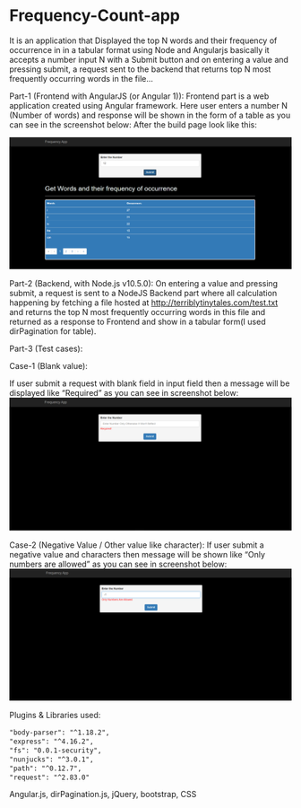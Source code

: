 # Frequency-Count-app
It is an application that Displayed the top N words and their frequency of occurrence in in a tabular format using Node and Angularjs basically it accepts a number input N with a Submit button and on entering a value and pressing submit, a request sent to the backend that returns top N most frequently occurring words in the file...


Part-1 (Frontend with AngularJS (or Angular 1)):
Frontend part is a web application created using Angular framework. Here user enters a number N (Number of words) and response will be shown in the form of a table as you can see in the screenshot below:
        After the build page look like this:

 ![](images/part1.png)
 


Part-2 (Backend, with Node.js v10.5.0):
On entering a value and pressing submit, a request is sent to a NodeJS Backend part where all calculation happening by fetching a file hosted at http://terriblytinytales.com/test.txt and returns the top N most frequently occurring words in this file and returned as a response to Frontend and show in a tabular form(I used dirPagination for table).


Part-3 (Test cases):

Case-1 (Blank value):

If user submit a request with blank field in input field then a message will be displayed like “Required” as you can see in screenshot below:
 ![](images/test1.png)
 
Case-2 (Negative Value / Other value like character):
If user submit a negative value and characters then message will be shown like “Only numbers are allowed” as you can see in screenshot below:
 ![](images/test2.png)
 
Plugins & Libraries used:

    "body-parser": "^1.18.2",
    "express": "^4.16.2",
    "fs": "0.0.1-security",
    "nunjucks": "^3.0.1",
    "path": "^0.12.7",
    "request": "^2.83.0"

Angular.js, dirPagination.js, jQuery, bootstrap, CSS
